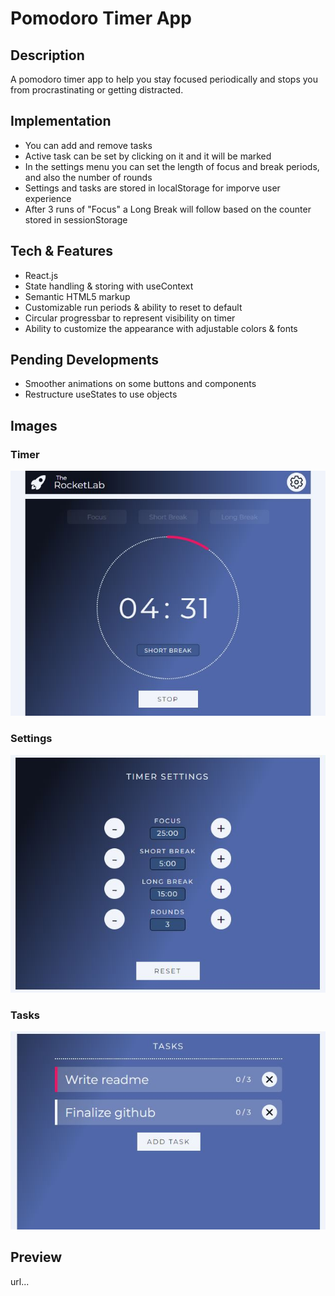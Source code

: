 # Pomodoro Timer App

## Description

A pomodoro timer app to help you stay focused periodically and stops you from procrastinating or getting distracted.

## Implementation

- You can add and remove tasks
- Active task can be set by clicking on it and it will be marked
- In the settings menu you can set the length of focus and break periods, and also the number of rounds
- Settings and tasks are stored in localStorage for imporve user experience
- After 3 runs of "Focus" a Long Break will follow based on the counter stored in sessionStorage

## Tech & Features
- React.js
- State handling & storing with useContext
- Semantic HTML5 markup
- Customizable run periods & ability to reset to default
- Circular progressbar to represent visibility on timer
- Ability to customize the appearance with adjustable colors & fonts

## Pending Developments

- Smoother animations on some buttons and components
- Restructure useStates to use objects

## Images

### Timer
![pomodoro-timer-app](./docs/img/timer.jpg)

### Settings
![pomodoro-timer-app](./docs/img/settings.jpg)

### Tasks
![pomodoro-timer-app](./docs/img/tasks.jpg)

## Preview
url...